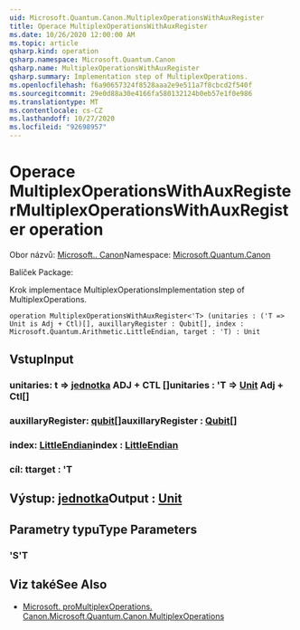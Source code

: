 ```yaml
---
uid: Microsoft.Quantum.Canon.MultiplexOperationsWithAuxRegister
title: Operace MultiplexOperationsWithAuxRegister
ms.date: 10/26/2020 12:00:00 AM
ms.topic: article
qsharp.kind: operation
qsharp.namespace: Microsoft.Quantum.Canon
qsharp.name: MultiplexOperationsWithAuxRegister
qsharp.summary: Implementation step of MultiplexOperations.
ms.openlocfilehash: f6a90657324f8528aaa2e9e511a7f8cbcd2f540f
ms.sourcegitcommit: 29e0d88a30e4166fa580132124b0eb57e1f0e986
ms.translationtype: MT
ms.contentlocale: cs-CZ
ms.lasthandoff: 10/27/2020
ms.locfileid: "92698957"
---
```

# <a name="multiplexoperationswithauxregister-operation"></a><span data-ttu-id="a44cc-102">Operace MultiplexOperationsWithAuxRegister</span><span class="sxs-lookup"><span data-stu-id="a44cc-102">MultiplexOperationsWithAuxRegister operation</span></span>

<span data-ttu-id="a44cc-103">Obor názvů: [Microsoft.. Canon](xref:Microsoft.Quantum.Canon)</span><span class="sxs-lookup"><span data-stu-id="a44cc-103">Namespace: [Microsoft.Quantum.Canon](xref:Microsoft.Quantum.Canon)</span></span>

<span data-ttu-id="a44cc-104">Balíček [](https://nuget.org/packages/)</span><span class="sxs-lookup"><span data-stu-id="a44cc-104">Package: [](https://nuget.org/packages/)</span></span>


<span data-ttu-id="a44cc-105">Krok implementace MultiplexOperations</span><span class="sxs-lookup"><span data-stu-id="a44cc-105">Implementation step of MultiplexOperations.</span></span>

```qsharp
operation MultiplexOperationsWithAuxRegister<'T> (unitaries : ('T => Unit is Adj + Ctl)[], auxillaryRegister : Qubit[], index : Microsoft.Quantum.Arithmetic.LittleEndian, target : 'T) : Unit
```


## <a name="input"></a><span data-ttu-id="a44cc-106">Vstup</span><span class="sxs-lookup"><span data-stu-id="a44cc-106">Input</span></span>

### <a name="unitaries--t--unit-adj--ctl"></a><span data-ttu-id="a44cc-107">unitaries: t => [jednotka](xref:microsoft.quantum.lang-ref.unit) ADJ + CTL []</span><span class="sxs-lookup"><span data-stu-id="a44cc-107">unitaries : 'T => [Unit](xref:microsoft.quantum.lang-ref.unit) Adj + Ctl[]</span></span>




### <a name="auxillaryregister--qubit"></a><span data-ttu-id="a44cc-108">auxillaryRegister: [qubit](xref:microsoft.quantum.lang-ref.qubit)[]</span><span class="sxs-lookup"><span data-stu-id="a44cc-108">auxillaryRegister : [Qubit](xref:microsoft.quantum.lang-ref.qubit)[]</span></span>




### <a name="index--littleendian"></a><span data-ttu-id="a44cc-109">index: [LittleEndian](xref:Microsoft.Quantum.Arithmetic.LittleEndian)</span><span class="sxs-lookup"><span data-stu-id="a44cc-109">index : [LittleEndian](xref:Microsoft.Quantum.Arithmetic.LittleEndian)</span></span>




### <a name="target--t"></a><span data-ttu-id="a44cc-110">cíl: t</span><span class="sxs-lookup"><span data-stu-id="a44cc-110">target : 'T</span></span>





## <a name="output--unit"></a><span data-ttu-id="a44cc-111">Výstup: [jednotka](xref:microsoft.quantum.lang-ref.unit)</span><span class="sxs-lookup"><span data-stu-id="a44cc-111">Output : [Unit](xref:microsoft.quantum.lang-ref.unit)</span></span>



## <a name="type-parameters"></a><span data-ttu-id="a44cc-112">Parametry typu</span><span class="sxs-lookup"><span data-stu-id="a44cc-112">Type Parameters</span></span>

### <a name="t"></a><span data-ttu-id="a44cc-113">'S</span><span class="sxs-lookup"><span data-stu-id="a44cc-113">'T</span></span>



## <a name="see-also"></a><span data-ttu-id="a44cc-114">Viz také</span><span class="sxs-lookup"><span data-stu-id="a44cc-114">See Also</span></span>

- [<span data-ttu-id="a44cc-115">Microsoft. proMultiplexOperations. Canon.</span><span class="sxs-lookup"><span data-stu-id="a44cc-115">Microsoft.Quantum.Canon.MultiplexOperations</span></span>](xref:Microsoft.Quantum.Canon.MultiplexOperations)